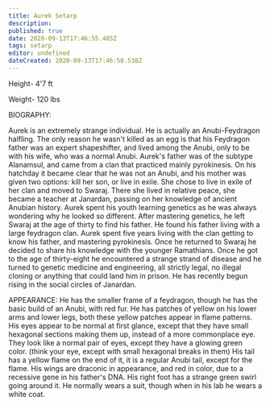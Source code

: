 ```yaml
---
title: Aurek Setarp
description: 
published: true
date: 2020-09-13T17:46:55.485Z
tags: setarp
editor: undefined
dateCreated: 2020-09-13T17:46:50.538Z
---
```


Height- 4'7 ft

Weight- 120 lbs

BIOGRAPHY:

Aurek is an extremely strange individual. He is actually an Anubi-Feydragon halfling. The only reason he wasn't killed as an egg is that his Feydragon father was an expert shapeshifter, and lived among the Anubi, only to be with his wife, who was a normal Anubi. Aurek's father was of the subtype Alanamsul, and came from a clan that practiced mainly pyrokinesis. On his hatchday it became clear that he was not an Anubi, and his mother was given two options: kill her son, or live in exile. She chose to live in exile of her clan and moved to Swaraj. There she lived in relative peace, she became a teacher at Janardan, passing on her knowledge of ancient Anubian history. Aurek spent his youth learning genetics as he was always wondering why he looked so different. After mastering genetics, he left Swaraj at the age of thirty to find his father. He found his father living with a large feydragon clan. Aurek spent five years living with the clan getting to know his father, and mastering pyrokinesis. Once he returned to Swaraj he decided to share his knowledge with the younger Ramathians. Once he got to the age of thirty-eight he encountered a strange strand of disease and he turned to genetic medicine and engineering, all strictly legal, no illegal cloning or anything that could land him in prison. He has recently begun rising in the social circles of Janardan.

APPEARANCE: He has the smaller frame of a feydragon, though he has the basic build of an Anubi, with red fur. He has patches of yellow on his lower arms and lower legs, both these yellow patches appear in flame patterns. His eyes appear to be normal at first glance, except that they have small hexagonal sections making them up, instead of a more commonplace eye. They look like a normal pair of eyes, except they have a glowing green color. (think your eye, except with small hexagonal breaks in them) His tail has a yellow flame on the end of it, it is a regular Anubi tail, except for the flame. His wings are draconic in appearance, and red in color, due to a recessive gene in his father's DNA. His right foot has a strange green swirl going around it. He normally wears a suit, though when in his lab he wears a white coat.